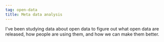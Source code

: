 ```yaml
---
tag: open-data
title: Meta data analysis
---
```

I've been studying data about open data
to figure out what open data are released,
how people are using them, and how we can
make them better.
